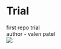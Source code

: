 # Trial
first repo trial <br>
author - valen patel <br>
   <img src="http://www.tizag.com/pics/htmlT/sunset.gif"/>
